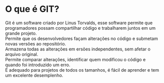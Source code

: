 # O que é GIT?

Git é um software criado por Linus Torvalds, esse software permite que programadores possam compartilhar código e trabalharem juntos em um grande projeto. <br>
Permite que os desenvolvedores façam alterações no código e submetam novas versões ao repositório. <br>
Armazena todas as alterações em ersões independentes, sem afetar o arquivo original. <br>
Permite comparar alterações, identificar quem modificou o código e quando foi introduzido um erro. <br>
É adequado para projetos de todos os tamanhos, é fácil de aprender e tem um excelente desemplenho.
